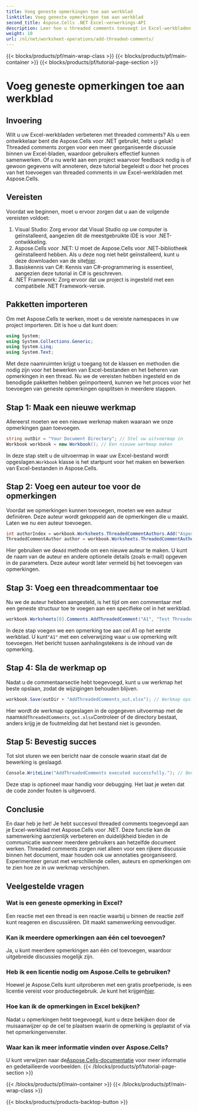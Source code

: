 ```yaml
---
title: Voeg geneste opmerkingen toe aan werkblad
linktitle: Voeg geneste opmerkingen toe aan werkblad
second_title: Aspose.Cells .NET Excel-verwerkings-API
description: Leer hoe u threaded comments toevoegt in Excel-werkbladen met Aspose.Cells voor .NET met deze stapsgewijze tutorial. Verbeter moeiteloos de samenwerking.
weight: 10
url: /nl/net/worksheet-operations/add-threaded-comments/
---
```


{{< blocks/products/pf/main-wrap-class >}}
{{< blocks/products/pf/main-container >}}
{{< blocks/products/pf/tutorial-page-section >}}

# Voeg geneste opmerkingen toe aan werkblad

## Invoering
Wilt u uw Excel-werkbladen verbeteren met threaded comments? Als u een ontwikkelaar bent die Aspose.Cells voor .NET gebruikt, hebt u geluk! Threaded comments zorgen voor een meer georganiseerde discussie binnen uw Excel-bladen, waardoor gebruikers effectief kunnen samenwerken. Of u nu werkt aan een project waarvoor feedback nodig is of gewoon gegevens wilt annoteren, deze tutorial begeleidt u door het proces van het toevoegen van threaded comments in uw Excel-werkbladen met Aspose.Cells. 
## Vereisten
Voordat we beginnen, moet u ervoor zorgen dat u aan de volgende vereisten voldoet:
1. Visual Studio: Zorg ervoor dat Visual Studio op uw computer is geïnstalleerd, aangezien dit de meestgebruikte IDE is voor .NET-ontwikkeling.
2.  Aspose.Cells voor .NET: U moet de Aspose.Cells voor .NET-bibliotheek geïnstalleerd hebben. Als u deze nog niet hebt geïnstalleerd, kunt u deze downloaden van de site[hier](https://releases.aspose.com/cells/net/).
3. Basiskennis van C#: Kennis van C#-programmering is essentieel, aangezien deze tutorial in C# is geschreven.
4. .NET Framework: Zorg ervoor dat uw project is ingesteld met een compatibele .NET Framework-versie.
## Pakketten importeren
Om met Aspose.Cells te werken, moet u de vereiste namespaces in uw project importeren. Dit is hoe u dat kunt doen:
```csharp
using System;
using System.Collections.Generic;
using System.Linq;
using System.Text;
```
Met deze naamruimten krijgt u toegang tot de klassen en methoden die nodig zijn voor het bewerken van Excel-bestanden en het beheren van opmerkingen in een thread.
Nu we de vereisten hebben ingesteld en de benodigde pakketten hebben geïmporteerd, kunnen we het proces voor het toevoegen van geneste opmerkingen opsplitsen in meerdere stappen.
## Stap 1: Maak een nieuwe werkmap
Allereerst moeten we een nieuwe werkmap maken waaraan we onze opmerkingen gaan toevoegen.
```csharp
string outDir = "Your Document Directory"; // Stel uw uitvoermap in
Workbook workbook = new Workbook(); // Een nieuwe werkmap maken
```
 In deze stap stelt u de uitvoermap in waar uw Excel-bestand wordt opgeslagen.`Workbook` klasse is het startpunt voor het maken en bewerken van Excel-bestanden in Aspose.Cells.
## Stap 2: Voeg een auteur toe voor de opmerkingen
Voordat we opmerkingen kunnen toevoegen, moeten we een auteur definiëren. Deze auteur wordt gekoppeld aan de opmerkingen die u maakt. Laten we nu een auteur toevoegen.
```csharp
int authorIndex = workbook.Worksheets.ThreadedCommentAuthors.Add("Aspose Test", "", ""); // Auteur toevoegen
ThreadedCommentAuthor author = workbook.Worksheets.ThreadedCommentAuthors[authorIndex]; // Ontvang de auteur
```
 Hier gebruiken we de`Add` methode om een nieuwe auteur te maken. U kunt de naam van de auteur en andere optionele details (zoals e-mail) opgeven in de parameters. Deze auteur wordt later vermeld bij het toevoegen van opmerkingen.
## Stap 3: Voeg een threadcommentaar toe
Nu we de auteur hebben aangesteld, is het tijd om een commentaar met een geneste structuur toe te voegen aan een specifieke cel in het werkblad. 
```csharp
workbook.Worksheets[0].Comments.AddThreadedComment("A1", "Test Threaded Comment", author); // Voeg een threadcommentaar toe
```
 In deze stap voegen we een opmerking toe aan cel A1 op het eerste werkblad. U kunt`"A1"` met een celverwijzing waar u uw opmerking wilt toevoegen. Het bericht tussen aanhalingstekens is de inhoud van de opmerking.
## Stap 4: Sla de werkmap op
Nadat u de commentaarsectie hebt toegevoegd, kunt u uw werkmap het beste opslaan, zodat de wijzigingen behouden blijven.
```csharp
workbook.Save(outDir + "AddThreadedComments_out.xlsx"); // Werkmap opslaan
```
 Hier wordt de werkmap opgeslagen in de opgegeven uitvoermap met de naam`AddThreadedComments_out.xlsx`Controleer of de directory bestaat, anders krijg je de foutmelding dat het bestand niet is gevonden.
## Stap 5: Bevestig succes
Tot slot sturen we een bericht naar de console waarin staat dat de bewerking is geslaagd.
```csharp
Console.WriteLine("AddThreadedComments executed successfully."); // Bevestigingsbericht
```
Deze stap is optioneel maar handig voor debugging. Het laat je weten dat de code zonder fouten is uitgevoerd.
## Conclusie
En daar heb je het! Je hebt succesvol threaded comments toegevoegd aan je Excel-werkblad met Aspose.Cells voor .NET. Deze functie kan de samenwerking aanzienlijk verbeteren en duidelijkheid bieden in de communicatie wanneer meerdere gebruikers aan hetzelfde document werken.
Threaded comments zorgen niet alleen voor een rijkere discussie binnen het document, maar houden ook uw annotaties georganiseerd. Experimenteer gerust met verschillende cellen, auteurs en opmerkingen om te zien hoe ze in uw werkmap verschijnen.
## Veelgestelde vragen
### Wat is een geneste opmerking in Excel?  
Een reactie met een thread is een reactie waarbij u binnen de reactie zelf kunt reageren en discussiëren. Dit maakt samenwerking eenvoudiger.
### Kan ik meerdere opmerkingen aan één cel toevoegen?  
Ja, u kunt meerdere opmerkingen aan één cel toevoegen, waardoor uitgebreide discussies mogelijk zijn.
### Heb ik een licentie nodig om Aspose.Cells te gebruiken?  
 Hoewel je Aspose.Cells kunt uitproberen met een gratis proefperiode, is een licentie vereist voor productiegebruik. Je kunt het krijgen[hier](https://purchase.aspose.com/buy).
### Hoe kan ik de opmerkingen in Excel bekijken?  
Nadat u opmerkingen hebt toegevoegd, kunt u deze bekijken door de muisaanwijzer op de cel te plaatsen waarin de opmerking is geplaatst of via het opmerkingenvenster.
### Waar kan ik meer informatie vinden over Aspose.Cells?  
 U kunt verwijzen naar de[Aspose.Cells-documentatie](https://reference.aspose.com/cells/net/) voor meer informatie en gedetailleerde voorbeelden.
{{< /blocks/products/pf/tutorial-page-section >}}

{{< /blocks/products/pf/main-container >}}
{{< /blocks/products/pf/main-wrap-class >}}

{{< blocks/products/products-backtop-button >}}
